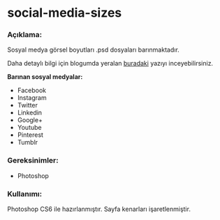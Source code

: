 # social-media-sizes

### Açıklama:
Sosyal medya görsel boyutları .psd dosyaları barınmaktadır.

Daha detaylı bilgi için blogumda yeralan [buradaki](http://emrecanoztas.com/sosyal-medya-gorsel-boyutlari/) yazıyı inceyebilirsiniz.

**Barınan sosyal medyalar:**
- Facebook
- Instagram
- Twitter
- Linkedin
- Google+
- Youtube
- Pinterest
- Tumblr

### Gereksinimler:
- Photoshop

### Kullanımı:
Photoshop CS6 ile hazırlanmıştır. Sayfa kenarları işaretlenmiştir. 
